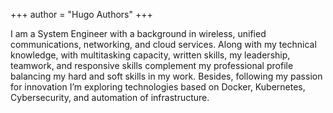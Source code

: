 +++
author = "Hugo Authors"
+++

I am a System Engineer with a background in wireless, unified communications, networking, and cloud services. Along with my technical knowledge, with multitasking capacity, written skills, my leadership, teamwork, and responsive skills complement my professional profile balancing my hard and soft skills in my work. Besides, following my passion for innovation I’m exploring technologies based on Docker, Kubernetes, Cybersecurity, and automation of infrastructure.
